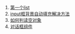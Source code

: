 1. [第一个list](https://github.com/liziwangrui/blog/issues/1)  
2. [input框背景自动填充解决方法](https://github.com/liziwangrui/blog/issues/3)
3. [如何判读空对象](https://github.com/liziwangrui/blog/issues/4)
4. [对话框组件](https://github.com/liziwangrui/blog/issues/6)
